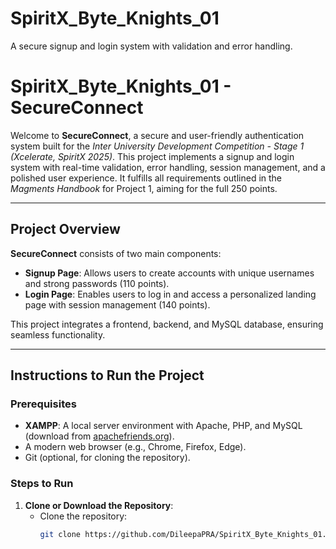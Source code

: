 # SpiritX_Byte_Knights_01
A secure signup and login system with validation and error handling.


# SpiritX_Byte_Knights_01 - SecureConnect

Welcome to **SecureConnect**, a secure and user-friendly authentication system built for the *Inter University Development Competition - Stage 1 (Xcelerate, SpiritX 2025)*. This project implements a signup and login system with real-time validation, error handling, session management, and a polished user experience. It fulfills all requirements outlined in the *Magments Handbook* for Project 1, aiming for the full 250 points.

---

## Project Overview

**SecureConnect** consists of two main components:
- **Signup Page**: Allows users to create accounts with unique usernames and strong passwords (110 points).
- **Login Page**: Enables users to log in and access a personalized landing page with session management (140 points).

This project integrates a frontend, backend, and MySQL database, ensuring seamless functionality.

---

## Instructions to Run the Project

### Prerequisites
- **XAMPP**: A local server environment with Apache, PHP, and MySQL (download from [apachefriends.org](https://www.apachefriends.org/)).
- A modern web browser (e.g., Chrome, Firefox, Edge).
- Git (optional, for cloning the repository).

### Steps to Run
1. **Clone or Download the Repository**:
   - Clone the repository:
     ```bash
     git clone https://github.com/DileepaPRA/SpiritX_Byte_Knights_01.git